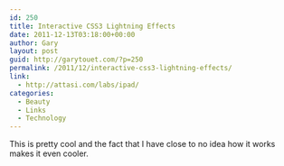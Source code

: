 ```yaml
---
id: 250
title: Interactive CSS3 Lightning Effects
date: 2011-12-13T03:18:00+00:00
author: Gary
layout: post
guid: http://garytouet.com/?p=250
permalink: /2011/12/interactive-css3-lightning-effects/
link:
  - http://attasi.com/labs/ipad/
categories:
  - Beauty
  - Links
  - Technology
---
```

This is pretty cool and the fact that I have close to no idea how it works makes it even cooler.
